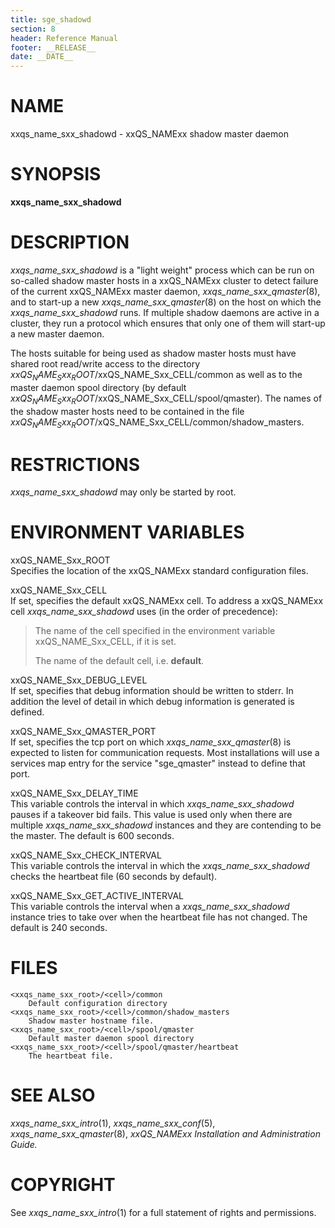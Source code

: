 ```yaml
---
title: sge_shadowd
section: 8
header: Reference Manual
footer: __RELEASE__
date: __DATE__
---
```


# NAME

xxqs_name_sxx_shadowd - xxQS_NAMExx shadow master daemon

# SYNOPSIS

**xxqs_name_sxx_shadowd**

# DESCRIPTION

*xxqs_name_sxx_shadowd* is a "light weight" process which can be run on
so-called shadow master hosts in a xxQS_NAMExx cluster to detect failure
of the current xxQS_NAMExx master daemon, *xxqs_name_sxx_qmaster*(8),
and to start-up a new *xxqs_name_sxx_qmaster*(8) on the host on which
the *xxqs_name_sxx_shadowd* runs. If multiple shadow daemons are active
in a cluster, they run a protocol which ensures that only one of them
will start-up a new master daemon.

The hosts suitable for being used as shadow master hosts must have
shared root read/write access to the directory
$xxQS_NAME_Sxx_ROOT/$xxQS_NAME_Sxx_CELL/common as well as to the master
daemon spool directory (by default
$xxQS_NAME_Sxx_ROOT/$xxQS_NAME_Sxx_CELL/spool/qmaster). The names of the
shadow master hosts need to be contained in the file
$xxQS_NAME_Sxx_ROOT/$xQS_NAME_Sxx_CELL/common/shadow_masters.

# RESTRICTIONS

*xxqs_name_sxx_shadowd* may only be started by root.

# ENVIRONMENT VARIABLES

xxQS_NAME_Sxx_ROOT  
Specifies the location of the xxQS_NAMExx standard configuration files.

xxQS_NAME_Sxx_CELL  
If set, specifies the default xxQS_NAMExx cell. To address a xxQS_NAMExx
cell *xxqs_name_sxx_shadowd* uses (in the order of precedence):

> The name of the cell specified in the environment variable
> xxQS_NAME_Sxx_CELL, if it is set.
>
> The name of the default cell, i.e. **default**.

xxQS_NAME_Sxx_DEBUG_LEVEL  
If set, specifies that debug information should be written to stderr. In
addition the level of detail in which debug information is generated is
defined.

xxQS_NAME_Sxx_QMASTER_PORT  
If set, specifies the tcp port on which *xxqs_name_sxx_qmaster*(8) is
expected to listen for communication requests. Most installations will
use a services map entry for the service "sge_qmaster" instead to define
that port.

xxQS_NAME_Sxx_DELAY_TIME  
This variable controls the interval in which *xxqs_name_sxx_shadowd*
pauses if a takeover bid fails. This value is used only when there are
multiple *xxqs_name_sxx_shadowd* instances and they are contending to be
the master. The default is 600 seconds.

xxQS_NAME_Sxx_CHECK_INTERVAL  
This variable controls the interval in which the *xxqs_name_sxx_shadowd*
checks the heartbeat file (60 seconds by default).

xxQS_NAME_Sxx_GET_ACTIVE_INTERVAL  
This variable controls the interval when a *xxqs_name_sxx_shadowd*
instance tries to take over when the heartbeat file has not changed. The
default is 240 seconds.

# FILES

    <xxqs_name_sxx_root>/<cell>/common
    	Default configuration directory
    <xxqs_name_sxx_root>/<cell>/common/shadow_masters
    	Shadow master hostname file.
    <xxqs_name_sxx_root>/<cell>/spool/qmaster
    	Default master daemon spool directory
    <xxqs_name_sxx_root>/<cell>/spool/qmaster/heartbeat
    	The heartbeat file.

# SEE ALSO

*xxqs_name_sxx_intro*(1), *xxqs_name_sxx_conf*(5),
*xxqs_name_sxx_qmaster*(8), *xxQS_NAMExx Installation and
Administration Guide.*

# COPYRIGHT

See *xxqs_name_sxx_intro*(1) for a full statement of rights and
permissions.
